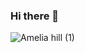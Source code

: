 ### Hi there 👋

![Amelia hill (1)](https://user-images.githubusercontent.com/49414147/147899057-5e6b66c4-f0e9-4f60-848d-3d8e11ccc40f.png)


<!--
**amehi0index/amehi0index** is a ✨ _special_ ✨ repository because its `README.md` (this file) appears on your GitHub profile.
Here are some ideas to get you started:

- 🔭 I’m currently working on ...
- 🌱 I’m currently learning ...
- 👯 I’m looking to collaborate on ...
- 🤔 I’m looking for help with ...
- 💬 Ask me about ...
- 📫 How to reach me: ...
- 😄 Pronouns: ...
- ⚡ Fun fact: ...
-->
